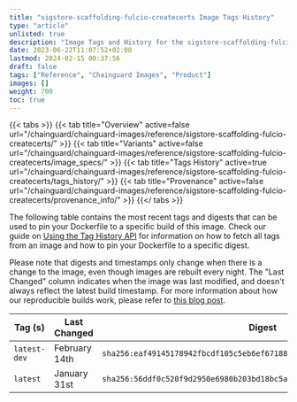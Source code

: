 ```yaml
---
title: "sigstore-scaffolding-fulcio-createcerts Image Tags History"
type: "article"
unlisted: true
description: "Image Tags and History for the sigstore-scaffolding-fulcio-createcerts Chainguard Image"
date: 2023-06-22T11:07:52+02:00
lastmod: 2024-02-15 00:37:56
draft: false
tags: ["Reference", "Chainguard Images", "Product"]
images: []
weight: 700
toc: true
---
```


{{< tabs >}}
{{< tab title="Overview" active=false url="/chainguard/chainguard-images/reference/sigstore-scaffolding-fulcio-createcerts/" >}}
{{< tab title="Variants" active=false url="/chainguard/chainguard-images/reference/sigstore-scaffolding-fulcio-createcerts/image_specs/" >}}
{{< tab title="Tags History" active=true url="/chainguard/chainguard-images/reference/sigstore-scaffolding-fulcio-createcerts/tags_history/" >}}
{{< tab title="Provenance" active=false url="/chainguard/chainguard-images/reference/sigstore-scaffolding-fulcio-createcerts/provenance_info/" >}}
{{</ tabs >}}

The following table contains the most recent tags and digests that can be used to pin your Dockerfile to a specific build of this image. Check our guide on [Using the Tag History API](/chainguard/chainguard-images/using-the-tag-history-api/) for information on how to fetch all tags from an image and how to pin your Dockerfile to a specific digest.

Please note that digests and timestamps only change when there is a change to the image, even though images are rebuilt every night. The "Last Changed" column indicates when the image was last modified, and doesn't always reflect the latest build timestamp. For more information about how our reproducible builds work, please refer to [this blog post](https://www.chainguard.dev/unchained/reproducing-chainguards-reproducible-image-builds).

| Tag (s)       | Last Changed  | Digest                                                                    |
|---------------|---------------|---------------------------------------------------------------------------|
|  `latest-dev` | February 14th | `sha256:eaf49145178942fbcdf105c5eb6ef67188382ccb9fb2f676f35379a732201746` |
|  `latest`     | January 31st  | `sha256:56ddf0c520f9d2950e6980b203bd18bc5a1ed9ded4565d063dc776e48b24bb10` |

